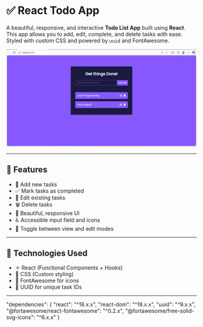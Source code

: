 # ✅ React Todo App

A beautiful, responsive, and interactive **Todo List App** built using **React**. This app allows you to add, edit, complete, and delete tasks with ease. Styled with custom CSS and powered by `uuid` and FontAwesome.

![Todo App Screenshot](./assets/screenshot.png)

---

## 🚀 Features

- 🎯 Add new tasks
- ✅ Mark tasks as completed
- 📝 Edit existing tasks
- 🗑️ Delete tasks
- 💅 Beautiful, responsive UI
- ♿ Accessible input field and icons
- 🔁 Toggle between view and edit modes

---

## 🧰 Technologies Used

- ⚛️ React (Functional Components + Hooks)
- 💅 CSS (Custom styling)
- 🎨 FontAwesome for icons
- 🔑 UUID for unique task IDs

---

"dependencies": {
  "react": "^18.x.x",
  "react-dom": "^18.x.x",
  "uuid": "^9.x.x",
  "@fortawesome/react-fontawesome": "^0.2.x",
  "@fortawesome/free-solid-svg-icons": "^6.x.x"
}
